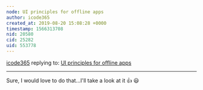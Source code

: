 ```yaml
---
node: UI principles for offline apps
author: icode365
created_at: 2019-08-20 15:08:28 +0000
timestamp: 1566313708
nid: 20580
cid: 25282
uid: 553778
---
```




[icode365](../profile/icode365) replying to: [UI principles for offline apps](../notes/warren/08-19-2019/ui-principles-for-offline-apps)

----
Sure, I would love to do that...I'll take a look at it 👍 😃 